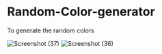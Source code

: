 # Random-Color-generator
To generate the random colors

![Screenshot (37)](https://github.com/user-attachments/assets/f16afa2c-45b0-49af-bafa-0b390ba351e9)
![Screenshot (36)](https://github.com/user-attachments/assets/fa4fd0d1-d6aa-44b2-9de9-78c8d02a26a1)



